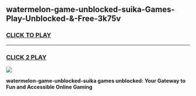 
## watermelon-game-unblocked-suika-Games-Play-Unblocked-&-Free-3k75v
<h3>
<a href="https://premium76.site?title=watermelon-game-unblocked-suika&ref=24A">CLICK TO PLAY</a></h3>
<hr>

<h3>
<a href="https://premium76.site?title=watermelon-game-unblocked-suika&ref=24A">CLICK 2 PLAY</a>
  
</h3>

<a href="https://premium76.site?title=watermelon-game-unblocked-suika&ref=24A"><img src="https://clearcache.store/games.png"></a>


**watermelon-game-unblocked-suika games unblocked: Your Gateway to Fun and Accessible Online Gaming**
